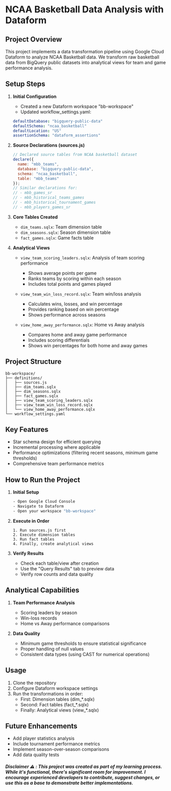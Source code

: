 # NCAA Basketball Data Analysis with Dataform

## Project Overview
This project implements a data transformation pipeline using Google Cloud Dataform to analyze NCAA Basketball data. We transform raw basketball data from BigQuery public datasets into analytical views for team and game performance analysis.

## Setup Steps

1. **Initial Configuration**
   - Created a new Dataform workspace "bb-workspace"
   - Updated workflow_settings.yaml:
   ```yaml
   defaultDatabase: "bigquery-public-data"
   defaultSchema: "ncaa_basketball"
   defaultLocation: "US"
   assertionSchema: "dataform_assertions"
   ```

2. **Source Declarations (sources.js)**
   ```javascript
   // Declared source tables from NCAA basketball dataset
   declare({
     name: "mbb_teams",
     database: "bigquery-public-data",
     schema: "ncaa_basketball",
     table: "mbb_teams"
   });
   // Similar declarations for:
   // - mbb_games_sr
   // - mbb_historical_teams_games
   // - mbb_historical_tournament_games
   // - mbb_players_games_sr
   ```

3. **Core Tables Created**
   - `dim_teams.sqlx`: Team dimension table
   - `dim_seasons.sqlx`: Season dimension table
   - `fact_games.sqlx`: Game facts table

4. **Analytical Views**
   - `view_team_scoring_leaders.sqlx`: Analysis of team scoring performance
     - Shows average points per game
     - Ranks teams by scoring within each season
     - Includes total points and games played

   - `view_team_win_loss_record.sqlx`: Team win/loss analysis
     - Calculates wins, losses, and win percentage
     - Provides ranking based on win percentage
     - Shows performance across seasons

   - `view_home_away_performance.sqlx`: Home vs Away analysis
     - Compares home and away game performance
     - Includes scoring differentials
     - Shows win percentages for both home and away games

## Project Structure
```
bb-workspace/
├── definitions/
│   ├── sources.js
│   ├── dim_teams.sqlx
│   ├── dim_seasons.sqlx
│   ├── fact_games.sqlx
│   ├── view_team_scoring_leaders.sqlx
│   ├── view_team_win_loss_record.sqlx
│   └── view_home_away_performance.sqlx
└── workflow_settings.yaml
```

## Key Features
- Star schema design for efficient querying
- Incremental processing where applicable
- Performance optimizations (filtering recent seasons, minimum game thresholds)
- Comprehensive team performance metrics

## How to Run the Project

1. **Initial Setup**
    
    ```bash
    - Open Google Cloud Console
    - Navigate to Dataform
    - Open your workspace "bb-workspace"
    
    ```
    
2. **Execute in Order**
    
    ```
    1. Run sources.js first
    2. Execute dimension tables
    3. Run fact tables
    4. Finally, create analytical views
    
    ```
    
3. **Verify Results**
    - Check each table/view after creation
    - Use the "Query Results" tab to preview data
    - Verify row counts and data quality

## Analytical Capabilities
1. **Team Performance Analysis**
   - Scoring leaders by season
   - Win-loss records
   - Home vs Away performance comparisons

2. **Data Quality**
   - Minimum game thresholds to ensure statistical significance
   - Proper handling of null values
   - Consistent data types (using CAST for numerical operations)

## Usage
1. Clone the repository
2. Configure Dataform workspace settings
3. Run the transformations in order:
   - First: Dimension tables (dim_*.sqlx)
   - Second: Fact tables (fact_*.sqlx)
   - Finally: Analytical views (view_*.sqlx)

## Future Enhancements
- Add player statistics analysis
- Include tournament performance metrics
- Implement season-over-season comparisons
- Add data quality tests

##### Disclaimer ⚠️ : This project was created as part of my learning process. While it's functional, there's significant room for improvement. I encourage experienced developers to contribute, suggest changes, or use this as a base to demonstrate better implementations.

